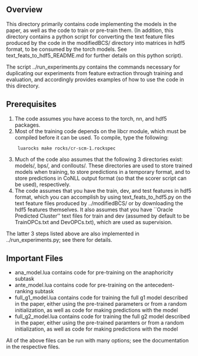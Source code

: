 ## Overview

This directory primarily contains code implementing the models in the paper, as well as the code to train or pre-train them. (In addition, this directory contains a python script for converting the text feature files produced by the code in the modifiedBCS/ directory into matrices in hdf5 format, to be consumed by the torch models. See text_feats_to_hdf5_README.md for further details on this python script).

The script ../run_experiments.py contains the commands necessary for duplicating our experiments from feature extraction through training and evaluation, and accordingly provides examples of how to use the code in this directory.

## Prerequisites
1. The code assumes you have access to the torch, nn, and hdf5 packages.
2. Most of the training code depends on the libcr module, which must be compiled before it can be used. To compile, type the following:
    ```
     luarocks make rocks/cr-scm-1.rockspec
    ```
3. Much of the code also assumes that the following 3 directories exist: models/, bps/, and conllouts/. These directories are used to store trained models when training, to store predictions in a temporary format, and to store predictions in CoNLL output format (so that the scorer script can be used), respectively.
4. The code assumes that you have the train, dev, and test features in hdf5 format, which you can accomplish by using text_feats_to_hdf5.py on the text feature files produced by ../modifiedBCS/ or by downloading the hdf5 features themselves. It also assumes that you have ``Oracle Predicted Cluster'' text files for train and dev (assumed by default to be TrainOPCs.txt and DevOPCs.txt), which are used as supervision.  
    
The latter 3 steps listed above are also implemented in ../run_experiments.py; see there for details.

## Important Files
- ana_model.lua contains code for pre-training on the anaphoricity subtask
- ante_model.lua contains code for pre-training on the antecedent-ranking subtask
- full_g1_model.lua contains code for training the full g1 model described in the paper, either using the pre-trained parameters or from a random initialization, as well as code for making predictions with the model
- full_g2_model.lua contains code for training the full g2 model described in the paper, either using the pre-trained paramters or from a random initialization, as well as code for making predictions with the model
    
All of the above files can be run with many options; see the documentation in the respective files.


